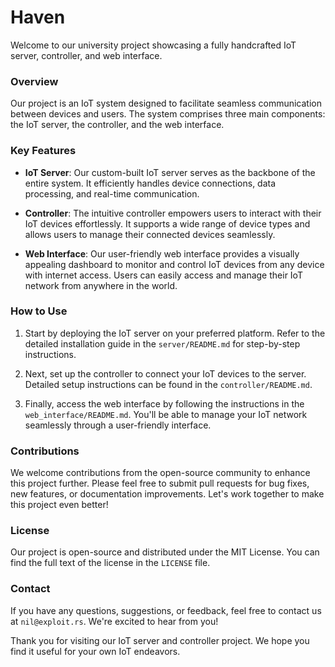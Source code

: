 # Haven

Welcome to our university project showcasing a fully handcrafted IoT server, controller, and web interface.

### Overview

Our project is an IoT system designed to facilitate seamless communication between devices and users. The system comprises three main components: the IoT server, the controller, and the web interface.

### Key Features

- **IoT Server**: Our custom-built IoT server serves as the backbone of the entire system. It efficiently handles device connections, data processing, and real-time communication.

- **Controller**: The intuitive controller empowers users to interact with their IoT devices effortlessly. It supports a wide range of device types and allows users to manage their connected devices seamlessly.

- **Web Interface**: Our user-friendly web interface provides a visually appealing dashboard to monitor and control IoT devices from any device with internet access. Users can easily access and manage their IoT network from anywhere in the world.

### How to Use

1. Start by deploying the IoT server on your preferred platform. Refer to the detailed installation guide in the `server/README.md` for step-by-step instructions.

2. Next, set up the controller to connect your IoT devices to the server. Detailed setup instructions can be found in the `controller/README.md`.

3. Finally, access the web interface by following the instructions in the `web_interface/README.md`. You'll be able to manage your IoT network seamlessly through a user-friendly interface.

### Contributions

We welcome contributions from the open-source community to enhance this project further. Please feel free to submit pull requests for bug fixes, new features, or documentation improvements. Let's work together to make this project even better!

### License

Our project is open-source and distributed under the MIT License. You can find the full text of the license in the `LICENSE` file.

### Contact

If you have any questions, suggestions, or feedback, feel free to contact us at `nil@exploit.rs`. We're excited to hear from you!

Thank you for visiting our IoT server and controller project. We hope you find it useful for your own IoT endeavors.